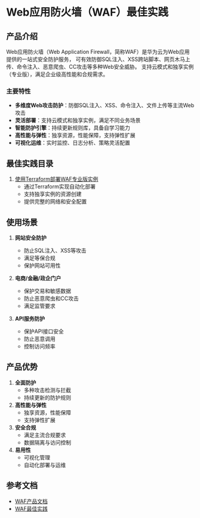 # Web应用防火墙（WAF）最佳实践

## 产品介绍

Web应用防火墙（Web Application Firewall，简称WAF）是华为云为Web应用提供的一站式安全防护服务，
可有效防御SQL注入、XSS跨站脚本、网页木马上传、命令注入、恶意爬虫、CC攻击等多种Web安全威胁。
支持云模式和独享实例（专业版），满足企业级高性能和合规需求。

### 主要特性

- **多维度Web攻击防护**：防御SQL注入、XSS、命令注入、文件上传等主流Web攻击
- **灵活部署**：支持云模式和独享实例，满足不同业务场景
- **智能防护引擎**：持续更新规则库，具备自学习能力
- **高性能与弹性**：独享资源，性能保障，支持弹性扩展
- **可视化运维**：实时监控、日志分析、策略灵活配置

## 最佳实践目录

1. [使用Terraform部署WAF专业版实例](./dedicated_instance.md)
   - 通过Terraform实现自动化部署
   - 支持独享实例的资源创建
   - 提供完整的网络和安全配置

## 使用场景

1. **网站安全防护**
   - 防止SQL注入、XSS等攻击
   - 满足等保合规
   - 保护网站可用性

2. **电商/金融/政企门户**
   - 保护交易和敏感数据
   - 防止恶意爬虫和CC攻击
   - 满足监管要求

3. **API服务防护**
   - 保护API接口安全
   - 防止恶意调用
   - 控制访问频率

## 产品优势

1. **全面防护**
   - 多种攻击检测与拦截
   - 持续更新的防护规则
2. **高性能与弹性**
   - 独享资源，性能保障
   - 支持弹性扩展
3. **安全合规**
   - 满足主流合规要求
   - 数据隔离与访问控制
4. **易用性**
   - 可视化管理
   - 自动化部署与运维

## 参考文档

- [WAF产品文档](https://support.huaweicloud.com/waf/index.html)
- [WAF最佳实践](https://github.com/huaweicloud/terraform-provider-huaweicloud/tree/master/examples/waf)